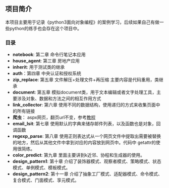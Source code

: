 ## **项目简介**
本项目主要用于记录《python3面向对象编程》的案例学习，后续如果自己有做一些python的练手也会存在这个项目中。

### 目录
- **notebook**: 第二章 命令行笔记本应用
- **house_agent**: 第三章 房地产应用
- **inherit**: 用于测试类的继承
- **auth**：第四章 中央认证和授权系统
- **zip_replace**: 第五章 文件解压+处理文件+再压缩 主要内容是代码重用，类继承
- **document**: 第五章 模拟document类，用于文本编辑或者文字处理工具，主要涉及对象、数据和方法之间的相互作用方式
- **link_collector**: 第六章 使用不同的数据结构，使用递归的方式来收集页面中的所有链接
- **爬虫**： aspx网页，翻页url不变，参考[教程](https://blog.csdn.net/chihennan6491/article/details/100853614)
- **email_lsit**: 第七章 使用默认的字典来储存邮件列表，以及函数也是对象，回调函数
- **regexp_parse**: 第八章 使用正则表达式从一个网页文件中提取出需要被替换的地方，然后从其他文件中拿到对应的内容放到网页中。代码中
getattr的使用很简练。
- **color_predict**: 第九章 里面主要讲到k近邻、协程和生成器的使用。
- **design_pattern1**: 第十章 介绍了装饰器模式、观察者模式、策略模式、状态模式、单例模式、模板模式。
- **design_pattern2**: 第十一章 介绍了抽象工厂模式、适配器模式、命令模式、复合模式、门面模式、享元模式。